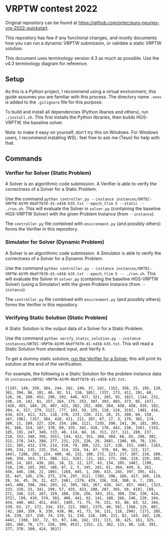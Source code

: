 # VRPTW contest 2022

Original repository can be found at https://github.com/ortec/euro-neurips-vrp-2022-quickstart.

This repository has few if any functional changes, and mostly documents how you can run a dynamic VRPTW submission, or validate a static VRPTW solution.

This document uses terminology version 4.3 as much as possible. Use the v4.3 terminology diagram for reference.

## Setup
As this is a Python project, I recommend using a virtual environment, this guide assumes you are familiar with this process. The directory name `.venv` is added to the `.gitignore` file for this purpose.

To build and install all dependencies (Python libaries and others), run `./install.sh`. This first installs the Python libraries, then builds HGS-VRPTW, the baseline solver.

Note: to make it easy on yourself, don't try this on Windows. For Windows users, I recommend installing WSL: feel free to ask me (Teun) for help with that.

## Commands
### Verifier for Solver (Static Problem)
A Solver is an algorithmic code submission. A Verifier is able to verify the correctness of a Solver for a Static Problem.

Use the command `python controller.py --instance instances/ORTEC-VRPTW-ASYM-0bdff870-d1-n458-k35.txt --epoch_tlim 5 --static -- ./run.sh`.
This will evaluate the Solver in `solver.py` (containing the baseline HGS-VRPTW Solver) with the given Problem Instance (from `--instance`). 

The `controller.py` file combined with `environment.py` (and possibly others) forms the Verifier in this repository.

### Simulator for Solver (Dynamic Problem)
A Solver is an algorithmic code submission. A Simulator is able to verify the correctness of a Solver for a Dynamic Problem.

Use the command `python controller.py --instance instances/ORTEC-VRPTW-ASYM-0bdff870-d1-n458-k35.txt --epoch_tlim 5 -- ./run.sh`.
This will evaluate the Solver in `solver.py` (containing the baseline HGS-VRPTW Solver) (using a Simulator) with the given Problem Instance (from `--instance`).

The `controller.py` file combined with `environment.py` (and possibly others) forms the Verifier in this repository.

### Verifying Static Solution (Static Problem)
A Static Solution is the output data of a Solver for a Static Problem.

Use the command `python verify_static_solution.py --instance instances/ORTEC-VRPTW-ASYM-0bdff870-d1-n458-k35.txt`.
This will read a Static Solution from standard input, and Verify it.

To get a dummy static solution, [run the Verifier for a Solver](#verifier-for-solver-static-problem), this will print its solution at the end of the verification.

For example, the following is a Static Solution for the problem instance data in `instances/ORTEC-VRPTW-ASYM-0bdff870-d1-n458-k35.txt`:
```
[[197, 149, 259, 304, 244, 282, 240, 37, 24], [152, 350, 25, 195, 129, 361, 394, 86, 101, 46, 92, 53, 130, 105], [337, 273, 412, 291, 68, 126, 36, 100, 452, 296, 292, 448, 437, 321, 203, 95, 182], [144, 232, 230, 19, 142, 81, 257, 164, 175, 253, 307, 393, 403, 373, 85, 147], [426, 455, 184, 29, 407, 421, 262, 252, 409, 264, 430, 450, 439, 102, 204, 4, 317, 279, 212], [77, 103, 59, 155, 110, 124, 319], [401, 416, 434, 433, 413, 315, 118, 278, 233, 228, 213, 20, 15, 208, 64, 150, 167, 196], [357, 384, 418, 411, 211, 387, 67, 17, 3, 179, 301, 174, 389, 11, 109, 327, 329, 254, 286, 112], [255, 390, 241, 30, 181, 303, 91, 168, 154, 187, 370, 89, 335, 342, 428, 176, 442, 238, 156], [193, 185, 191, 247, 349, 133, 40, 114, 84, 16, 313, 227, 111, 289, 237, 218, 353, 348, 356, 355], [44, 422, 351, 368, 369, 66, 65, 298, 382, 322, 270, 243, 280, 277, 231, 225, 226, 26, 260], [106, 60, 70, 139, 121, 385, 432, 170, 214, 310, 79, 306, 123, 127, 138, 153, 140], [263, 249, 234, 135, 235, 354, 314, 324, 54, 47, 376, 94, 96, 122, 117, 104], [206, 283, 224, 400, 48, 132, 188, 272, 223, 217, 207, 210, 209, 340, 358, 163, 371, 388, 311, 320], [21, 162, 173, 386, 219, 229, 265, 269, 14, 183, 436, 201, 18, 13, 12, 137, 43, 134, 205, 148], [190, 316, 136, 165, 202, 186, 87, 2, 5, 345, 281, 61, 364, 449, 6, 261, 456, 446, 198, 22, 189], [268, 445, 1, 200, 415, 245, 397, 395, 431, 35, 447, 145, 276, 275, 274, 297, 312], [392, 396, 166, 417, 169, 119, 28, 34, 45, 39, 31, 427, 248], [379, 429, 336, 318, 300, 8, 7, 295, 443, 408, 398, 294, 293, 32, 305, 362, 367, 420, 347, 457, 404], [323, 333, 328, 33, 341, 299, 57, 435, 423, 288, 287, 365, 50, 419], [69, 271, 346, 215, 267, 159, 160, 338, 256, 343, 251, 309, 258, 326, 414, 372], [99, 410, 374, 381, 406, 441, 62, 141, 180, 266, 246, 220, 194, 454, 440, 402, 451, 458], [405, 71, 75, 76, 151, 55, 88, 83, 52, 344, 339, 63, 27, 172, 334, 332, 222, 308], [375, 49, 58], [366, 125, 80], [42, 284, 359, 9, 330, 438, 98, 41, 73, 56, 131, 116, 290], [171, 285, 10, 239, 157, 250, 74, 178, 51, 236, 216, 199, 221, 82, 143, 192, 120, 444], [108, 107, 72, 93, 97, 146, 242, 331, 113, 38, 425, 161, 325, 383, 360, 78, 177, 158, 399, 453], [352, 23, 302, 115, 90, 128, 391, 377, 378, 380, 424, 363]]
```